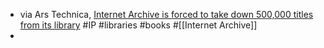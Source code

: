 - via Ars Technica, [Internet Archive is forced to take down 500,000 titles from its library](https://arstechnica.com/tech-policy/2024/06/internet-archive-forced-to-remove-500000-books-after-publishers-court-win/) #IP #libraries #books #[[Internet Archive]]
-